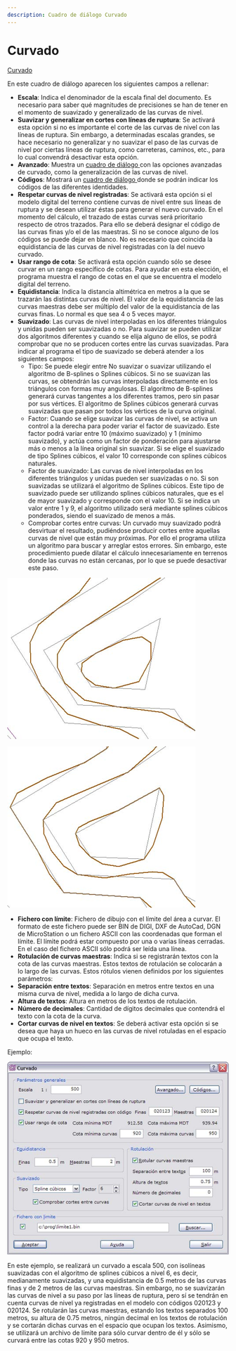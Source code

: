 ```yaml
---
description: Cuadro de diálogo Curvado
---
```


# Curvado

[Curvado](../../como.../untitled-219.md)

En este cuadro de diálogo aparecen los siguientes campos a rellenar:

* **Escala**: Indica el denominador de la escala final del documento. Es necesario para saber qué magnitudes de precisiones se han de tener en el momento de suavizado y generalizado de las curvas de nivel.
* **Suavizar y generalizar en cortes con líneas de ruptura**: Se activará esta opción si no es importante el corte de las curvas de nivel con las líneas de ruptura. Sin embargo, a determinadas escalas grandes, se hace necesario no generalizar y no suavizar el paso de las curvas de nivel por ciertas líneas de ruptura, como carreteras, caminos, etc., para lo cual convendrá desactivar esta opción.
* **Avanzado**: Muestra un [cuadro de diálogo ](untitled-92.md)con las opciones avanzadas de curvado, como la generalización de las curvas de nivel.
* **Códigos**: Mostrará un [cuadro de diálogo ](untitled-73.md)donde se podrán indicar los códigos de las diferentes identidades.
* **Respetar curvas de nivel registradas**: Se activará esta opción si el modelo digital del terreno contiene curvas de nivel entre sus líneas de ruptura y se desean utilizar éstas para generar el nuevo curvado. En el momento del cálculo, el trazado de estas curvas será prioritario respecto de otros trazados. Para ello se deberá designar el código de las curvas finas y/o el de las maestras. Si no se conoce alguno de los códigos se puede dejar en blanco. No es necesario que coincida la equidistancia de las curvas de nivel registradas con la del nuevo curvado.
* **Usar rango de cota**: Se activará esta opción cuando sólo se desee curvar en un rango específico de cotas. Para ayudar en esta elección, el programa muestra el rango de cotas en el que se encuentra el modelo digital del terreno.
* **Equidistancia**: Indica la distancia altimétrica en metros a la que se trazarán las distintas curvas de nivel. El valor de la equidistancia de las curvas maestras debe ser múltiplo del valor de la equidistancia de las curvas finas. Lo normal es que sea 4 o 5 veces mayor.
* **Suavizado**: Las curvas de nivel interpoladas en los diferentes triángulos y unidas pueden ser suavizadas o no. Para suavizar se pueden utilizar dos algoritmos diferentes y cuando se elija alguno de ellos, se podrá comprobar que no se producen cortes entre las curvas suavizadas. Para indicar al programa el tipo de suavizado se deberá atender a los siguientes campos:
  * Tipo: Se puede elegir entre No suavizar o suavizar utilizando el algoritmo de B-splines o Splines cúbicos. Si no se suavizan las curvas, se obtendrán las curvas interpoladas directamente en los triángulos con formas muy angulosas. El algoritmo de B-splines generará curvas tangentes a los diferentes tramos, pero sin pasar por sus vértices. El algoritmo de Splines cúbicos generará curvas suavizadas que pasan por todos los vértices de la curva original.
  * Factor: Cuando se elige suavizar las curvas de nivel, se activa un control a la derecha para poder variar el factor de suavizado. Este factor podrá variar entre 10 \(máximo suavizado\) y 1 \(mínimo suavizado\), y actúa como un factor de ponderación para ajustarse más o menos a la línea original sin suavizar. Si se elige el suavizado de tipo Splines cúbicos, el valor 10 corresponde con splines cúbicos naturales.
  * Factor de suavizado: Las curvas de nivel interpoladas en los diferentes triángulos y unidas pueden ser suavizadas o no. Si son suavizadas se utilizará el algoritmo de Splines cúbicos. Este tipo de suavizado puede ser utilizando splines cúbicos naturales, que es el de mayor suavizado y corresponde con el valor 10. Si se indica un valor entre 1 y 9, el algoritmo utilizado será mediante splines cúbicos ponderados, siendo el suavizado de menos a más.
  * Comprobar cortes entre curvas: Un curvado muy suavizado podrá desvirtuar el resultado, pudiéndose producir cortes entre aquellas curvas de nivel que están muy próximas. Por ello el programa utiliza un algoritmo para buscar y arreglar estos errores. Sin embargo, este procedimiento puede dilatar el cálculo innecesariamente en terrenos donde las curvas no están cercanas, por lo que se puede desactivar este paso.

![Ejemplo de curvado suavizado mediante B-splines](../../../.gitbook/assets/ejemplo-bsplines.jpg)

![Ejemplo de curvado suavizado mediante Splines c&#xFA;bicos](../../../.gitbook/assets/ejemplo-splines-cubicos.jpg)

* **Fichero con límite**: Fichero de dibujo con el límite del área a curvar. El formato de este fichero puede ser BIN de DIGI, DXF de AutoCad, DGN de MicroStation o un fichero ASCII con las coordenadas que forman el límite. El límite podrá estar compuesto por una o varias líneas cerradas. En el caso del fichero ASCII sólo podrá ser leída una línea.
* **Rotulación de curvas maestras**: Indica si se registrarán textos con la cota de las curvas maestras. Estos textos de rotulación se colocarán a lo largo de las curvas. Estos rótulos vienen definidos por los siguientes parámetros:
* **Separación entre textos**: Separación en metros entre textos en una misma curva de nivel, medida a lo largo de dicha curva.
* **Altura de textos**: Altura en metros de los textos de rotulación.
* **Número de decimales**: Cantidad de dígitos decimales que contendrá el texto con la cota de la curva.
* **Cortar curvas de nivel en textos**: Se deberá activar esta opción si se desea que haya un hueco en las curvas de nivel rotuladas en el espacio que ocupa el texto.

Ejemplo:

![](../../../.gitbook/assets/dialogo-curvado.jpg)

En este ejemplo, se realizará un curvado a escala 500, con isolíneas suavizadas con el algoritmo de splines cúbicos a nivel 6, es decir, medianamente suavizadas, y una equidistancia de 0.5 metros de las curvas finas y de 2 metros de las curvas maestras. Sin embargo, no se suavizarán las curvas de nivel a su paso por las líneas de ruptura, pero sí se tendrán en cuenta curvas de nivel ya registradas en el modelo con códigos 020123 y 020124. Se rotularán las curvas maestras, estando los textos separados 100 metros, su altura de 0.75 metros, ningún decimal en los textos de rotulación y se cortarán dichas curvas en el espacio que ocupan los textos. Asimismo, se utilizará un archivo de límite para sólo curvar dentro de él y sólo se curvará entre las cotas 920 y 950 metros.

